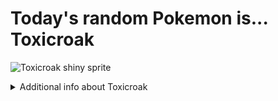 # Today's random Pokemon is... Toxicroak

![Toxicroak shiny sprite](https://raw.githubusercontent.com/PokeAPI/sprites/master/sprites/pokemon/shiny/454.png)

<details>
<summary>Additional info about Toxicroak</summary>

| srpite type | image |
|------|------|
| back_default | ![Toxicroak back_default sprite](https://raw.githubusercontent.com/PokeAPI/sprites/master/sprites/pokemon/back/27.png) |
| back_shiny | ![Toxicroak back_shiny sprite](https://raw.githubusercontent.com/PokeAPI/sprites/master/sprites/pokemon/back/shiny/27.png) |
| front_default | ![Toxicroak front_default sprite](https://raw.githubusercontent.com/PokeAPI/sprites/master/sprites/pokemon/27.png) |
| back_default | ![Toxicroak back_default sprite](https://raw.githubusercontent.com/PokeAPI/sprites/master/sprites/pokemon/back/454.png) |
| back_female | ![Toxicroak back_female sprite](https://raw.githubusercontent.com/PokeAPI/sprites/master/sprites/pokemon/back/female/454.png) |
| back_shiny | ![Toxicroak back_shiny sprite](https://raw.githubusercontent.com/PokeAPI/sprites/master/sprites/pokemon/back/shiny/454.png) |
| back_shiny_female | ![Toxicroak back_shiny_female sprite](https://raw.githubusercontent.com/PokeAPI/sprites/master/sprites/pokemon/back/shiny/female/454.png) |
| front_default | ![Toxicroak front_default sprite](https://raw.githubusercontent.com/PokeAPI/sprites/master/sprites/pokemon/454.png) |
| front_female | ![Toxicroak front_female sprite](https://raw.githubusercontent.com/PokeAPI/sprites/master/sprites/pokemon/female/454.png) |
| front_shiny_female | ![Toxicroak front_shiny_female sprite](https://raw.githubusercontent.com/PokeAPI/sprites/master/sprites/pokemon/shiny/female/454.png) | </details>